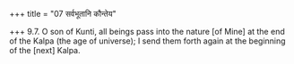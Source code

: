 +++
title = "07 सर्वभूतानि कौन्तेय"

+++
9.7. O son of Kunti, all beings pass into the nature \[of Mine\] at the
end of the Kalpa (the age of universe); I send them forth again at the
beginning of the \[next\] Kalpa.
